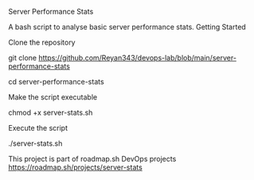 Server Performance Stats

A bash script to analyse basic server performance stats.
Getting Started

Clone the repository

git clone https://github.com/Reyan343/devops-lab/blob/main/server-performance-stats

cd server-performance-stats

Make the script executable

chmod +x server-stats.sh

Execute the script

./server-stats.sh

This project is part of roadmap.sh DevOps projects 
https://roadmap.sh/projects/server-stats
